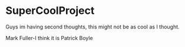 # SuperCoolProject

Guys im having second thoughts, this might not be as cool as I thought.

Mark Fuller-I think it is Patrick Boyle